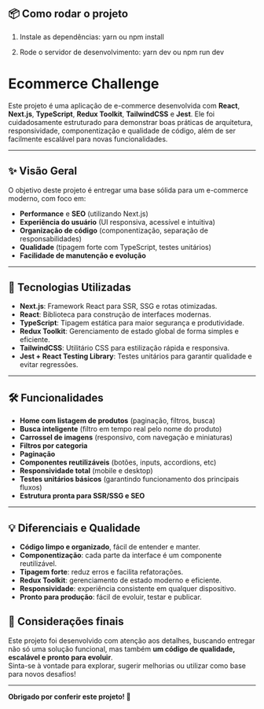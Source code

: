 ## 📦 Como rodar o projeto

1. Instale as dependências: 
yarn ou npm install

2. Rode o servidor de desenvolvimento:
yarn dev ou npm run dev


# Ecommerce Challenge

Este projeto é uma aplicação de e-commerce desenvolvida com **React**, **Next.js**, **TypeScript**, **Redux Toolkit**, **TailwindCSS** e **Jest**. Ele foi cuidadosamente estruturado para demonstrar boas práticas de arquitetura, responsividade, componentização e qualidade de código, além de ser facilmente escalável para novas funcionalidades.

---

## ✨ Visão Geral

O objetivo deste projeto é entregar uma base sólida para um e-commerce moderno, com foco em:

- **Performance** e **SEO** (utilizando Next.js)
- **Experiência do usuário** (UI responsiva, acessível e intuitiva)
- **Organização de código** (componentização, separação de responsabilidades)
- **Qualidade** (tipagem forte com TypeScript, testes unitários)
- **Facilidade de manutenção e evolução**

---

## 🚀 Tecnologias Utilizadas

- **Next.js**: Framework React para SSR, SSG e rotas otimizadas.
- **React**: Biblioteca para construção de interfaces modernas.
- **TypeScript**: Tipagem estática para maior segurança e produtividade.
- **Redux Toolkit**: Gerenciamento de estado global de forma simples e eficiente.
- **TailwindCSS**: Utilitário CSS para estilização rápida e responsiva.
- **Jest + React Testing Library**: Testes unitários para garantir qualidade e evitar regressões.

---
## 🛠️ Funcionalidades

- **Home com listagem de produtos** (paginação, filtros, busca)
- **Busca inteligente** (filtro em tempo real pelo nome do produto)
- **Carrossel de imagens** (responsivo, com navegação e miniaturas)
- **Filtros por categoria**
- **Paginação**
- **Componentes reutilizáveis** (botões, inputs, accordions, etc)
- **Responsividade total** (mobile e desktop)
- **Testes unitários básicos** (garantindo funcionamento dos principais fluxos)
- **Estrutura pronta para SSR/SSG e SEO**

---

## 💡 Diferenciais e Qualidade

- **Código limpo e organizado**, fácil de entender e manter.
- **Componentização**: cada parte da interface é um componente reutilizável.
- **Tipagem forte**: reduz erros e facilita refatorações.
- **Redux Toolkit**: gerenciamento de estado moderno e eficiente.
- **Responsividade**: experiência consistente em qualquer dispositivo.
- **Pronto para produção**: fácil de evoluir, testar e publicar.

## 📝 Considerações finais

Este projeto foi desenvolvido com atenção aos detalhes, buscando entregar não só uma solução funcional, mas também **um código de qualidade, escalável e pronto para evoluir**.  
Sinta-se à vontade para explorar, sugerir melhorias ou utilizar como base para novos desafios!

---

**Obrigado por conferir este projeto! 🚀**
